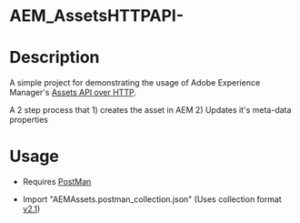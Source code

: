 # AEM_AssetsHTTPAPI-

# Description

A simple project for demonstrating the usage of Adobe Experience Manager's [Assets API over HTTP][l2].

A 2 step process that 1) creates the asset in AEM 2) Updates it's meta-data properties

# Usage
- Requires [PostMan][l3]
- Import "AEMAssets.postman_collection.json"  (Uses collection format [v2.1][l1])


   [l1]:<https://blog.getpostman.com/2015/06/05/travelogue-of-postman-collection-format-v2/>
   [l2]:<https://helpx.adobe.com/experience-manager/6-4/assets/using/mac-api-assets.html>
   [l3]:<https://www.getpostman.com/>
